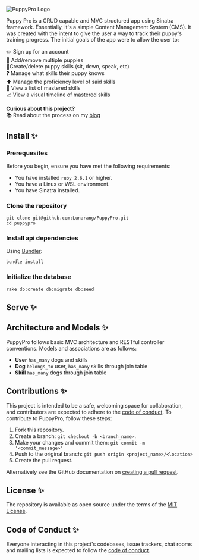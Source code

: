 ![PuppyPro Logo](https://user-images.githubusercontent.com/63659148/193999839-c977f663-ebc7-4b91-adaa-a7906968c11d.jpg)

Puppy Pro is a CRUD capable and MVC structured app using Sinatra framework. Essentially, it's a simple Content Management System (CMS). It was created with the intent to give the user a way to track their puppy's training progress. The initial goals of the app were to allow the user to:

✏️ Sign up for an account  
🐶 Add/remove multiple puppies  
🔧Create/delete puppy skills (sit, down, speak, etc)  
❓ Manage what skills their puppy knows  
⬆️ Manage the proficiency level of said skills  
🌟 View a list of mastered skills  
📈 View a visual timeline of mastered skills  

<b>Curious about this project?</b>  
:books: Read about the process on my [blog](https://codebaby.hashnode.dev/my-first-sinatra-project-puppy-pro)  

## Install :sparkles:

### Prerequesites
Before you begin, ensure you have met the following requirements:

* You have installed `ruby 2.6.1` or higher.
* You have a Linux or WSL environment.
* You have Sinatra installed.

### Clone the repository

```shell
git clone git@github.com:Lunarang/PuppyPro.git
cd puppypro
```

### Install api dependencies

Using [Bundler](https://github.com/bundler/bundler):

```shell
bundle install
```

### Initialize the database

```shell
rake db:create db:migrate db:seed
```

## Serve :sparkles:


## Architecture and Models :sparkles:

PuppyPro follows basic MVC architecture and RESTful controller conventions.
Models and associations are as follows:

* <b>User</b> `has_many` dogs and skills
* <b>Dog</b> `belongs_to` user, `has_many` skills through join table
* <b>Skill</b> `has_many` dogs through join table

## Contributions :sparkles:

This project is intended to be a safe, welcoming space for collaboration, and contributors are expected to adhere to the [code of conduct](https://github.com/lunarang/PuppyPro/CODE_OF_CONDUCT.md).
To contribute to PuppyPro, follow these steps:

1. Fork this repository.
2. Create a branch: `git checkout -b <branch_name>`.
3. Make your changes and commit them: `git commit -m '<commit_message>'`
4. Push to the original branch: `git push origin <project_name>/<location>`
5. Create the pull request.

Alternatively see the GitHub documentation on [creating a pull request](https://help.github.com/en/github/collaborating-with-issues-and-pull-requests/creating-a-pull-request).

## License :sparkles:

The repository is available as open source under the terms of the [MIT License](https://opensource.org/licenses/MIT).

## Code of Conduct :sparkles:

Everyone interacting in this project's codebases, issue trackers, chat rooms and mailing lists is expected to follow the [code of conduct](https://github.com/lunarang/PuppyPro/CODE_OF_CONDUCT.md).
